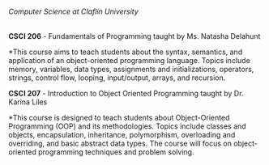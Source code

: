 <h6> Computer Science at Claflin University </h6>

<b>CSCI 206</b> - Fundamentals of Programming taught by Ms. Natasha Delahunt 
	<p>*This course aims to teach students about the syntax, semantics, and application of an object-oriented programming language. Topics include memory, variables, data types, assignments and initializations, operators, strings, control flow, looping, input/output, arrays, and recursion. </p>

<b>CSCI 207</b> - Introduction to Object Oriented Programming taught by Dr. Karina Liles
	<p>*This course is designed to teach students about Object-Oriented Programming (OOP) and its methodologies. Topics include classes and objects, encapsulation, inheritance, polymorphism, overloading and overriding, and basic abstract data types. The course will focus on object-oriented programming techniques and problem solving. </p>
